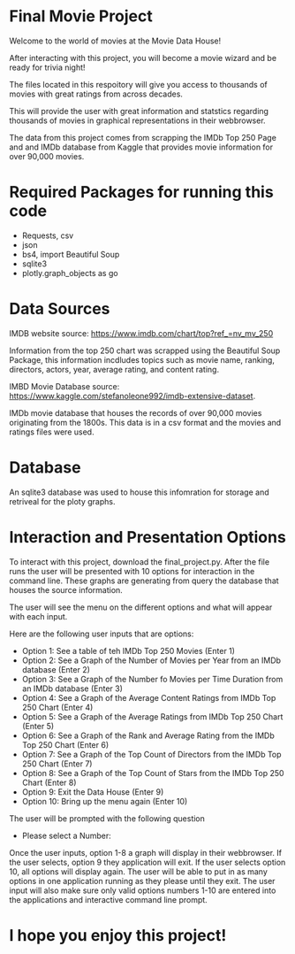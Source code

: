 # Final Movie Project

Welcome to the world of movies at the Movie Data House! 

After interacting with this project, you will become a movie wizard and be ready for trivia night!

The files located in this respoitory will give you access to thousands of movies with great ratings from across decades.

This will provide the user with great information and statstics regarding thousands of movies in graphical representations in their webbrowser. 

The data from this project comes from scrapping the IMDb Top 250 Page and and IMDb database from Kaggle that provides movie information for over 90,000 movies.

# Required Packages for running this code
 - Requests, csv
 - json
 - bs4, import Beautiful Soup
 - sqlite3
 - plotly.graph_objects as go

# Data Sources

IMDB website 
source: https://www.imdb.com/chart/top?ref_=nv_mv_250

Information from the top 250 chart was scrapped using the Beautiful Soup Package, this information incdludes topics such as movie name, ranking, directors, actors, year, average rating, and content rating. 

IMBD Movie Database
source: https://www.kaggle.com/stefanoleone992/imdb-extensive-dataset. 

IMDb movie database that houses the records of over 90,000 movies originating from the 1800s. This data is in a csv format and the movies and ratings files were used. 

# Database

An sqlite3 database was used to house this infomration for storage and retriveal for the ploty graphs. 

# Interaction and Presentation Options 

To interact with this project, download the final_project.py. After the file runs the user will be presented with 10 options for interaction in the command line. These graphs are generating from query the database that houses the source information. 

The user will see the menu on the different options and what will appear with each input. 

Here are the following user inputs that are options:
  - Option 1: See a table of teh IMDb Top 250 Movies (Enter 1)
  - Option 2: See a Graph of the Number of Movies per Year from an IMDb database (Enter 2)
  - Option 3: See a Graph of the Number fo Movies per Time Duration from an IMDb database (Enter 3)
  - Option 4: See a Graph of the Average Content Ratings from IMDb Top 250 Chart (Enter 4)
  - Option 5: See a Graph of the Average Ratings from IMDb Top 250 Chart (Enter 5)
  - Option 6: See a Graph of the Rank and Average Rating from the IMDb Top 250 Chart (Enter 6)
  - Option 7: See a Graph of the Top Count of Directors from the IMDb Top 250 Chart (Enter 7)
  - Option 8: See a Graph of the Top Count of Stars from the IMDb Top 250 Chart (Enter 8)
  - Option 9: Exit the Data House (Enter 9)
  - Option 10: Bring up the menu again (Enter 10)

The user will be prompted with the following question 
  - Please select a Number:

Once the user inputs, option 1-8 a graph will display in their webbrowser. If the user selects, option 9 they application will exit. If the user selects option 10, all options will display again. The user will be able to put in as many options in one application running as they please until they exit. The user input will also make sure only valid options numbers 1-10 are entered into the applications and interactive command line prompt. 

# I hope you enjoy this project!



